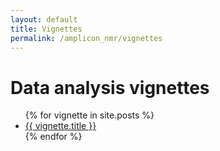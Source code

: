 ```yaml
---
layout: default
title: Vignettes
permalink: /amplicon_nmr/vignettes
---
```


# Data analysis vignettes


<ul>
  {% for vignette in site.posts %}
  <li><a href="{{ vignette.url }}" class="vignette-preview">{{ vignette.title }}</a></li>
  {% endfor %}
</ul>